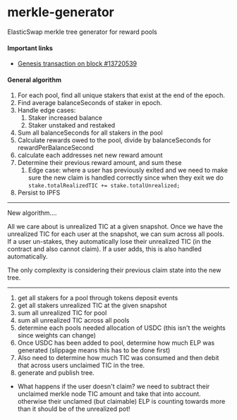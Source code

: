 # merkle-generator
ElasticSwap merkle tree generator for reward pools 

#### Important links
 - [Genesis transaction on block #13720539](https://snowtrace.io/tx/0xf320dd71c27c728687a4b9e2dd1c51b24e3d4563e68784d54f1d2145a8940c1d)

#### General algorithm


1. For each pool, find all unique stakers that exist at the end of the epoch.
1. Find average balanceSeconds of staker in epoch.  
1. Handle edge cases:
    1. Staker increased balance
    1. Staker unstaked and restaked
1. Sum all balanceSeconds for all stakers in the pool 
1. Calculate rewards owed to the pool, divide by balanceSeconds for rewardPerBalanceSecond
1. calculate each addresses net new reward amount
1. Determine their previous reward amount, and sum these
    1. Edge case: where a user has previously exited and we need to make sure the new claim is 
    handled correctly since when they exit we do `stake.totalRealizedTIC += stake.totalUnrealized;`
1. Persist to IPFS


---------------------------
New algorithm....

All we care about is unrealized TIC at a given snapshot. Once we have the unrealized TIC for each
user at the snapshot, we can sum across all pools.  If a user un-stakes, they automatically lose their
unrealized TIC (in the contract and also cannot claim). If a user adds, this is also handled automatically.

The only complexity is considering their previous claim state into the new tree.

------------
1. get all stakers for a pool through tokens deposit events
1. get all stakers unrealized TIC at the given snapshot
1. sum all unrealized TIC for pool
1. sum all unrealized TIC across all pools
1. determine each pools needed allocation of USDC (this isn't the weights since weights can change)
1. Once USDC has been added to pool, determine how much ELP was generated (slippage means this has to be done first)
  1. Also need to determine how much TIC was consumed and then debit that across users unclaimed TIC
  in the tree.
1. generate and publish tree.

- What happens if the user doesn't claim?
    we need to subtract their unclaimed merkle node TIC amount and take that into account.
    otherwise their unclamed (but claimable) ELP is counting towards more than it should be
    of the unrealized pot!
